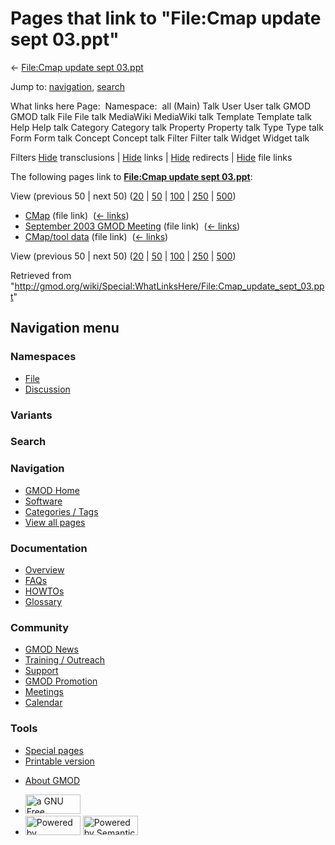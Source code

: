 <div id="mw-page-base" class="noprint">

</div>

<div id="mw-head-base" class="noprint">

</div>

<div id="content" class="mw-body" role="main">

<span id="top"></span>

<div id="mw-js-message" style="display:none;">

</div>



# <span dir="auto">Pages that link to "File:Cmap update sept 03.ppt"</span>

<div id="bodyContent">

<div id="contentSub">

← [File:Cmap update sept
03.ppt](/wiki/File:Cmap_update_sept_03.ppt "File:Cmap update sept 03.ppt")

</div>

<div id="jump-to-nav" class="mw-jump">

Jump to: [navigation](#mw-navigation), [search](#p-search)

</div>

<div id="mw-content-text">

What links here Page:  Namespace:  all (Main) Talk User User talk GMOD
GMOD talk File File talk MediaWiki MediaWiki talk Template Template talk
Help Help talk Category Category talk Property Property talk Type Type
talk Form Form talk Concept Concept talk Filter Filter talk Widget
Widget talk

Filters
[Hide](/mediawiki/index.php?title=Special:WhatLinksHere/File:Cmap_update_sept_03.ppt&hidetrans=1 "Special:WhatLinksHere/File:Cmap update sept 03.ppt")
transclusions \|
[Hide](/mediawiki/index.php?title=Special:WhatLinksHere/File:Cmap_update_sept_03.ppt&hidelinks=1 "Special:WhatLinksHere/File:Cmap update sept 03.ppt")
links \|
[Hide](/mediawiki/index.php?title=Special:WhatLinksHere/File:Cmap_update_sept_03.ppt&hideredirs=1 "Special:WhatLinksHere/File:Cmap update sept 03.ppt")
redirects \|
[Hide](/mediawiki/index.php?title=Special:WhatLinksHere/File:Cmap_update_sept_03.ppt&hideimages=1 "Special:WhatLinksHere/File:Cmap update sept 03.ppt")
file links

The following pages link to **[File:Cmap update sept
03.ppt](/wiki/File:Cmap_update_sept_03.ppt "File:Cmap update sept 03.ppt")**:

View (previous 50 \| next 50)
([20](/mediawiki/index.php?title=Special:WhatLinksHere/File:Cmap_update_sept_03.ppt&limit=20 "Special:WhatLinksHere/File:Cmap update sept 03.ppt")
\|
[50](/mediawiki/index.php?title=Special:WhatLinksHere/File:Cmap_update_sept_03.ppt&limit=50 "Special:WhatLinksHere/File:Cmap update sept 03.ppt")
\|
[100](/mediawiki/index.php?title=Special:WhatLinksHere/File:Cmap_update_sept_03.ppt&limit=100 "Special:WhatLinksHere/File:Cmap update sept 03.ppt")
\|
[250](/mediawiki/index.php?title=Special:WhatLinksHere/File:Cmap_update_sept_03.ppt&limit=250 "Special:WhatLinksHere/File:Cmap update sept 03.ppt")
\|
[500](/mediawiki/index.php?title=Special:WhatLinksHere/File:Cmap_update_sept_03.ppt&limit=500 "Special:WhatLinksHere/File:Cmap update sept 03.ppt"))

- [CMap](/wiki/CMap "CMap") (file link) ‎
  <span class="mw-whatlinkshere-tools">([←
  links](/mediawiki/index.php?title=Special:WhatLinksHere&target=CMap "Special:WhatLinksHere"))</span>
- [September 2003 GMOD
  Meeting](/wiki/September_2003_GMOD_Meeting "September 2003 GMOD Meeting")
  (file link) ‎ <span class="mw-whatlinkshere-tools">([←
  links](/mediawiki/index.php?title=Special:WhatLinksHere&target=September+2003+GMOD+Meeting "Special:WhatLinksHere"))</span>
- [CMap/tool data](/wiki/CMap/tool_data "CMap/tool data") (file link) ‎
  <span class="mw-whatlinkshere-tools">([←
  links](/mediawiki/index.php?title=Special:WhatLinksHere&target=CMap%2Ftool+data "Special:WhatLinksHere"))</span>

View (previous 50 \| next 50)
([20](/mediawiki/index.php?title=Special:WhatLinksHere/File:Cmap_update_sept_03.ppt&limit=20 "Special:WhatLinksHere/File:Cmap update sept 03.ppt")
\|
[50](/mediawiki/index.php?title=Special:WhatLinksHere/File:Cmap_update_sept_03.ppt&limit=50 "Special:WhatLinksHere/File:Cmap update sept 03.ppt")
\|
[100](/mediawiki/index.php?title=Special:WhatLinksHere/File:Cmap_update_sept_03.ppt&limit=100 "Special:WhatLinksHere/File:Cmap update sept 03.ppt")
\|
[250](/mediawiki/index.php?title=Special:WhatLinksHere/File:Cmap_update_sept_03.ppt&limit=250 "Special:WhatLinksHere/File:Cmap update sept 03.ppt")
\|
[500](/mediawiki/index.php?title=Special:WhatLinksHere/File:Cmap_update_sept_03.ppt&limit=500 "Special:WhatLinksHere/File:Cmap update sept 03.ppt"))

</div>

<div class="printfooter">

Retrieved from
"<http://gmod.org/wiki/Special:WhatLinksHere/File:Cmap_update_sept_03.ppt>"

</div>

<div id="catlinks" class="catlinks catlinks-allhidden">

</div>

<div class="visualClear">

</div>

</div>

</div>

<div id="mw-navigation">

## Navigation menu

<div id="mw-head">



<div id="left-navigation">

<div id="p-namespaces" class="vectorTabs" role="navigation"
aria-labelledby="p-namespaces-label">

### Namespaces

- <span id="ca-nstab-image"><a href="/wiki/File:Cmap_update_sept_03.ppt" accesskey="c"
  title="View the file page [c]">File</a></span>
- <span id="ca-talk"><a
  href="/mediawiki/index.php?title=File_talk:Cmap_update_sept_03.ppt&amp;action=edit&amp;redlink=1"
  accesskey="t"
  title="Discussion about the content page [t]">Discussion</a></span>

</div>

<div id="p-variants" class="vectorMenu emptyPortlet" role="navigation"
aria-labelledby="p-variants-label">

### 

### Variants[](#)

<div class="menu">

</div>

</div>

</div>

<div id="right-navigation">





</div>

<div id="p-search" role="search">

### Search

<div id="simpleSearch">

</div>

</div>

</div>

</div>

<div id="mw-panel">

<div id="p-logo" role="banner">

<a href="/wiki/Main_Page"
style="background-image: url(http://gmod.org/images/GMOD-cogs.png);"
title="Visit the main page"></a>

</div>

<div id="p-Navigation" class="portal" role="navigation"
aria-labelledby="p-Navigation-label">

### Navigation

<div class="body">

- <span id="n-GMOD-Home">[GMOD Home](/wiki/Main_Page)</span>
- <span id="n-Software">[Software](/wiki/GMOD_Components)</span>
- <span id="n-Categories-.2F-Tags">[Categories /
  Tags](/wiki/Categories)</span>
- <span id="n-View-all-pages">[View all
  pages](/wiki/Special:AllPages)</span>

</div>

</div>

<div id="p-Documentation" class="portal" role="navigation"
aria-labelledby="p-Documentation-label">

### Documentation

<div class="body">

- <span id="n-Overview">[Overview](/wiki/Overview)</span>
- <span id="n-FAQs">[FAQs](/wiki/Category:FAQ)</span>
- <span id="n-HOWTOs">[HOWTOs](/wiki/Category:HOWTO)</span>
- <span id="n-Glossary">[Glossary](/wiki/Glossary)</span>

</div>

</div>

<div id="p-Community" class="portal" role="navigation"
aria-labelledby="p-Community-label">

### Community

<div class="body">

- <span id="n-GMOD-News">[GMOD News](/wiki/GMOD_News)</span>
- <span id="n-Training-.2F-Outreach">[Training /
  Outreach](/wiki/Training_and_Outreach)</span>
- <span id="n-Support">[Support](/wiki/Support)</span>
- <span id="n-GMOD-Promotion">[GMOD
  Promotion](/wiki/GMOD_Promotion)</span>
- <span id="n-Meetings">[Meetings](/wiki/Meetings)</span>
- <span id="n-Calendar">[Calendar](/wiki/Calendar)</span>

</div>

</div>

<div id="p-tb" class="portal" role="navigation"
aria-labelledby="p-tb-label">

### Tools

<div class="body">

- <span id="t-specialpages"><a href="/wiki/Special:SpecialPages" accesskey="q"
  title="A list of all special pages [q]">Special pages</a></span>
- <span id="t-print"><a
  href="/mediawiki/index.php?title=Special:WhatLinksHere/File:Cmap_update_sept_03.ppt&amp;printable=yes"
  rel="alternate" accesskey="p"
  title="Printable version of this page [p]">Printable version</a></span>

</div>

</div>

</div>

</div>

<div id="footer" role="contentinfo">

- <span id="footer-places-about">[About
  GMOD](/wiki/GMOD:About "GMOD:About")</span>

<!-- -->

- <span id="footer-copyrightico">[<img src="http://www.gnu.org/graphics/gfdl-logo-small.png" width="88"
  height="31" alt="a GNU Free Documentation License" />](http://www.gnu.org/licenses/fdl-1.3.html)</span>
- <span id="footer-poweredbyico">[<img src="/mediawiki/skins/common/images/poweredby_mediawiki_88x31.png"
  width="88" height="31" alt="Powered by MediaWiki" />](//www.mediawiki.org/)
  [<img
  src="/mediawiki/extensions/SemanticMediaWiki/includes/../resources/images/smw_button.png"
  width="88" height="31" alt="Powered by Semantic MediaWiki" />](https://www.semantic-mediawiki.org/wiki/Semantic_MediaWiki)</span>

<div style="clear:both">

</div>

</div>
